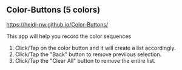 ## Color-Buttons (5 colors)
https://heidi-nw.github.io/Color-Buttons/

This app will help you record the color sequences
1. Click/Tap on the color button and it will create a list accordingly.
2. Click/Tap the "Back" button to remove previious selection.
3. Click/Tap the "Clear All" button to remove the entire list.
